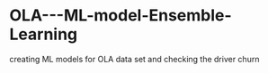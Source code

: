 # OLA---ML-model-Ensemble-Learning
creating ML models for OLA data set and checking the driver churn 
